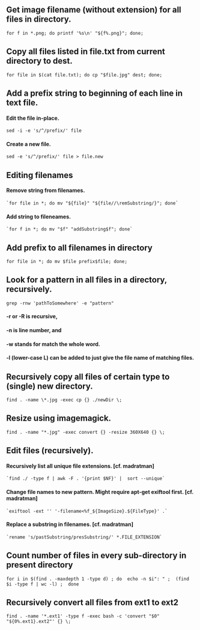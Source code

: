## Get image filename (without extension) for all files in directory.
  `for f in *.png; do printf '%s\n' "${f%.png}"; done;`

## Copy all files listed in file.txt from current directory to dest.
  `for file in $(cat file.txt); do cp "$file.jpg" dest; done;`

## Add a prefix string to beginning of each line in text file.
  #### Edit the file in-place.
  `sed -i -e 's/^/prefix/' file`
  #### Create a new file.
  `sed -e 's/^/prefix/' file > file.new`

## Editing filenames
  #### Remove string from filenames.
    `for file in *; do mv "${file}" "${file//\remSubstring/}"; done`

  #### Add string to fileneames.
    `for f in *; do mv "$f" "addSubstring$f"; done`

## Add prefix to all filenames in directory
  `for file in *; do mv $file prefix$file; done;`
  
## Look for a pattern in all files in a directory, recursively.
  `grep -rnw 'pathToSomewhere' -e "pattern"`
  #### -r or -R is recursive,
  #### -n is line number, and
  #### -w stands for match the whole word.
  #### -l (lower-case L) can be added to just give the file name of matching files.

## Recursively copy all files of certain type to (single) new directory.
  `find . -name \*.jpg -exec cp {} ./newDir \;`

## Resize using imagemagick.
  `find . -name "*.jpg" -exec convert {} -resize 360X640 {} \;`
  
## Edit files (recursively).
  #### Recursively list all unique file extensions. [cf. madratman]
    `find ./ -type f | awk -F . '{print $NF}' |  sort --unique`

  #### Change file names to new pattern. Might require apt-get exiftool first. [cf. madratman] 
    `exiftool -ext '' '-filename<%f_${ImageSize}.${FileType}' .`

  #### Replace a substring in filenames. [cf. madratman]
    `rename 's/pastSubstring/presSubstring/' *.FILE_EXTENSION`

## Count number of files in every sub-directory in present directory
  `for i in $(find . -maxdepth 1 -type d) ; do 
      echo -n $i": " ; 
      (find $i -type f | wc -l) ; 
  done`
  
## Recursively convert all files from ext1 to ext2
  `find . -name '*.ext1' -type f -exec bash -c 'convert "$0" "${0%.ext1}.ext2"' {} \;`

